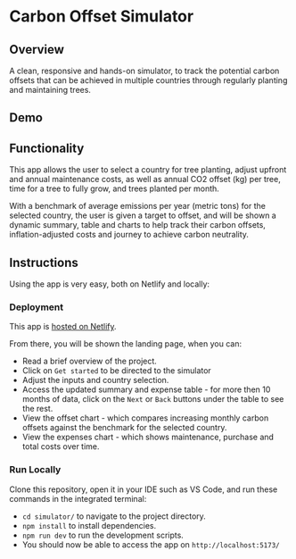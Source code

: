 # Carbon Offset Simulator

## Overview

A clean, responsive and hands-on simulator, to track the potential carbon offsets that can be achieved in multiple countries through regularly planting and maintaining trees.

## Demo

## Functionality

This app allows the user to select a country for tree planting, adjust upfront and annual maintenance costs, as well as annual CO2 offset (kg) per tree, time for a tree to fully grow, and trees planted per month.

With a benchmark of average emissions per year (metric tons) for the selected country, the user is given a target to offset, and will be shown a dynamic summary, table and charts to help track their carbon offsets, inflation-adjusted costs and journey to achieve carbon neutrality.

## Instructions

Using the app is very easy, both on Netlify and locally:

### Deployment

This app is [hosted on Netlify](https://switch2zero-mz.netlify.app/).

From there, you will be shown the landing page, when you can:

- Read a brief overview of the project.
- Click on `Get started` to be directed to the simulator
- Adjust the inputs and country selection.
- Access the updated summary and expense table - for more then 10 months of data, click on the `Next` or `Back` buttons under the table to see the rest.
- View the offset chart - which compares increasing monthly carbon offsets against the benchmark for the selected country.
- View the expenses chart - which shows maintenance, purchase and total costs over time.

### Run Locally

Clone this repository, open it in your IDE such as VS Code, and run these commands in the integrated terminal:

- `cd simulator/` to navigate to the project directory.
- `npm install` to install dependencies.
- `npm run dev` to run the development scripts.
- You should now be able to access the app on `http://localhost:5173/`
